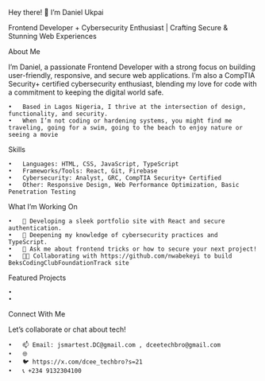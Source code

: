 Hey there! 👋 I’m Daniel Ukpai 

Frontend Developer + Cybersecurity Enthusiast | Crafting Secure & Stunning Web Experiences

About Me

I’m Daniel, a passionate Frontend Developer with a strong focus on building user-friendly, responsive, and secure web applications. I’m also a CompTIA Security+ certified cybersecurity enthusiast, blending my love for code with a commitment to keeping the digital world safe.

	•	Based in Lagos Nigeria, I thrive at the intersection of design, functionality, and security.
	•	When I’m not coding or hardening systems, you might find me traveling, going for a swim, going to the beach to enjoy nature or seeing a movie

Skills

	•	Languages: HTML, CSS, JavaScript, TypeScript
	•	Frameworks/Tools: React, Git, Firebase
	•	Cybersecurity: Analyst, GRC, CompTIA Security+ Certified
	•	Other: Responsive Design, Web Performance Optimization, Basic Penetration Testing

What I’m Working On

	•	🔭 Developing a sleek portfolio site with React and secure authentication.
	•	🌱 Deepening my knowledge of cybersecurity practices and TypeScript.
	•	💬 Ask me about frontend tricks or how to secure your next project!
    •   👨‍💻 Collaborating with https://github.com/nwabekeyi to build BeksCodingClubFoundationTrack site
Featured Projects

	•	
	•	

Connect With Me

Let’s collaborate or chat about tech!

	•	📫 Email: jsmartest.DC@gmail.com , dceetechbro@gmail.com
	•	🌐 
	•	🐦 https://x.com/dcee_techbro?s=21
	•	📞 +234 9132304100

<!---
dceetechbro/dceetechbro is a ✨ special ✨ repository because its `README.md` (this file) appears on your GitHub profile.
You can click the Preview link to take a look at your changes.
--->
